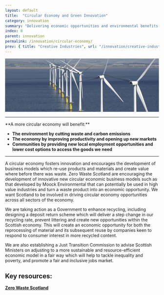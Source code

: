 ```yaml
---
layout: default
title:  "Circular Economy and Green Innovation"
category: innovation
summary: "Delivering economic opportunities and environmental benefits through resource efficiency."
index: 8
parent: innovation
permalink: /innovation/circular-economy/
prev: { title: "Creative Industries", url: "/innovation/creative-industries/" }
---
```


![A wind farm](/assets/images/pageimages/innovation7.jpg)

<hr>
**A more circular economy will benefit:**

* **The environment by cutting waste and carbon emissions**
* **The economy by improving productivity and opening up new markets**
* **Communities by providing new local employment opportunities and lower cost options to access the goods we need**

<hr>

A circular economy fosters innovation and encourages the development of business models which re-use products and materials and create value where before there was waste. Zero Waste Scotland are encouraging the development of innovative new circular economic business models such as that developed by Moock Environmental that can potentially be used in high value industries and turn a waste product into an economic opportunity. We want Scotland to be involved in driving circular economy opportunities across all sectors of the economy.

We are taking action as a Government to enhance recycling, including designing a deposit return scheme which will deliver a step change in our recycling rate, prevent littering and create new opportunities within the Scottish economy. This will create an economic opportunity for both the reprocessing of material and its subsequent reuse by companies keen to respond to consumer interest in more recycled content.

We are also establishing a Just Transition Commission to advise Scottish Ministers on adjusting to a more sustainable and resource-efficient economic model in a fair way which will help to tackle inequality and poverty, and promote a fair and inclusive jobs market.

## Key resources:

**[Zero Waste Scotland](https://www.zerowastescotland.org.uk)**
